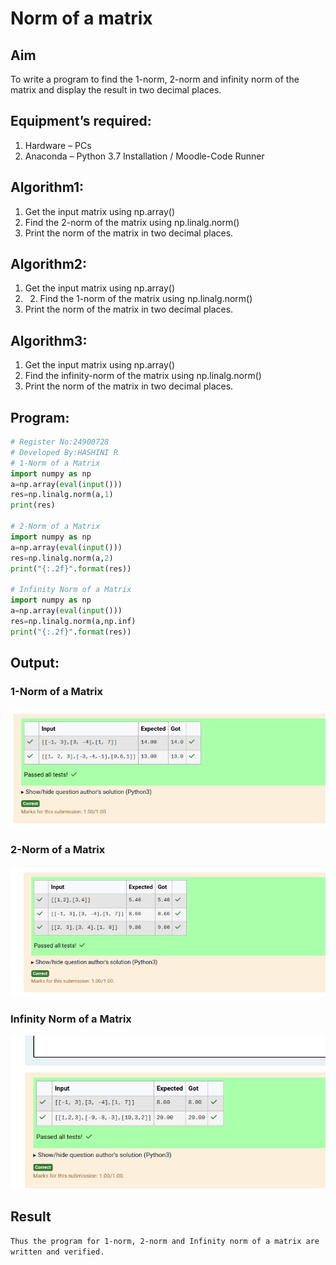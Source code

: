 # Norm of a matrix
## Aim
To write a program to find the 1-norm, 2-norm and infinity norm of the matrix and display the result in two decimal places.
## Equipment’s required:
1.	Hardware – PCs
2.	Anaconda – Python 3.7 Installation / Moodle-Code Runner
## Algorithm1:
 1. Get the input matrix using np.array()   
 2. Find the 2-norm of the matrix using np.linalg.norm()
 3. Print the norm of the matrix in two decimal places.

 ## Algorithm2:

 1. Get the input matrix using np.array()
 2.  2. Find the 1-norm of the matrix using np.linalg.norm()
 3. Print the norm of the matrix in two decimal places.

 ## Algorithm3:

 1. Get the input matrix using np.array()   
 2. Find the infinity-norm of the matrix using np.linalg.norm()
 3. Print the norm of the matrix in two decimal places.
## Program:
```Python
# Register No:24900728
# Developed By:HASHINI R
# 1-Norm of a Matrix
import numpy as np
a=np.array(eval(input()))
res=np.linalg.norm(a,1)
print(res)

# 2-Norm of a Matrix
import numpy as np
a=np.array(eval(input()))
res=np.linalg.norm(a,2)
print("{:.2f}".format(res))

# Infinity Norm of a Matrix
import numpy as np
a=np.array(eval(input()))
res=np.linalg.norm(a,np.inf)
print("{:.2f}".format(res))

```
## Output:
### 1-Norm of a Matrix
![Alt text](<Screenshot from 2024-12-25 18-49-17.png>)

### 2-Norm of a Matrix
![Alt text](<Screenshot from 2024-12-25 18-49-46.png>)

### Infinity Norm of a Matrix
![Alt text](<Screenshot from 2024-12-25 18-50-17.png>)

## Result
```Thus the program for 1-norm, 2-norm and Infinity norm of a matrix are written and verified.```
